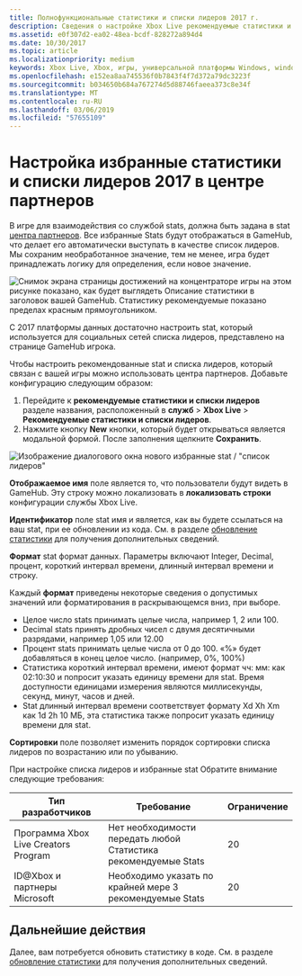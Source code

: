 ```yaml
---
title: Полнофункциональные статистики и списки лидеров 2017 г.
description: Сведения о настройке Xbox Live рекомендуемые статистики и списки лидеров 2017 в центре партнеров
ms.assetid: e0f307d2-ea02-48ea-bcdf-828272a894d4
ms.date: 10/30/2017
ms.topic: article
ms.localizationpriority: medium
keywords: Xbox Live, Xbox, игры, универсальной платформы Windows, windows 10, Xbox, один, рекомендуемые статистики и списки лидеров, списки лидеров, stats 2017 г., центра партнеров
ms.openlocfilehash: e152ea8aa745536f0b7843f4f7d372a79dc3223f
ms.sourcegitcommit: b034650b684a767274d5d88746faeea373c8e34f
ms.translationtype: MT
ms.contentlocale: ru-RU
ms.lasthandoff: 03/06/2019
ms.locfileid: "57655109"
---
```

# <a name="configuring-featured-stats-and-leaderboards-2017-in-partner-center"></a>Настройка избранные статистики и списки лидеров 2017 в центре партнеров

В игре для взаимодействия со службой stats, должна быть задана в stat [центра партнеров](https://partner.microsoft.com/dashboard). Все избранные Stats будут отображаться в GameHub, что делает его автоматически выступать в качестве список лидеров. Мы сохраним необработанное значение, тем не менее, игра будет принадлежать логику для определения, если новое значение.

![Снимок экрана страницы достижений на концентраторе игры](../../images/dev-center/featured-stats-and-leaderboards/featured-stats-and-leaderboards-2.png) на этом рисунке показано, как будет выглядеть Описание статистики в заголовок вашей GameHub. Статистику рекомендуемые показано пределах красным прямоугольником.

С 2017 платформы данных достаточно настроить stat, который используется для социальных сетей списка лидеров, представлено на странице GameHub игрока.

Чтобы настроить рекомендованные stat и списка лидеров, который связан с вашей игры можно использовать центра партнеров. Добавьте конфигурацию следующим образом:

1. Перейдите к **рекомендуемые статистики и списки лидеров** разделе названия, расположенный в **служб** > **Xbox Live**  >  **Рекомендуемые статистики и списки лидеров**.
2. Нажмите кнопку **New** кнопки, который будет открываться является модальной формой. После заполнения щелкните **Сохранить**.

![Изображение диалогового окна нового избранные stat / "список лидеров"](../../images/dev-center/featured-stats-and-leaderboards/featured-stats.png)

**Отображаемое имя** поле является то, что пользователи будут видеть в GameHub. Эту строку можно локализовать в **локализовать строки** конфигурации службы Xbox Live.

**Идентификатор** поле stat имя и является, как вы будете ссылаться на ваш stat, при ее обновлении из кода. См. в разделе [обновление статистики](../../leaderboards-and-stats-2017/player-stats-updating.md) для получения дополнительных сведений.

**Формат** stat формат данных. Параметры включают Integer, Decimal, процент, короткий интервал времени, длинный интервал времени и строку.

Каждый **формат** приведены некоторые сведения о допустимых значений или форматирования в раскрывающемся вниз, при выборе.

* Целое число stats принимать целые числа, например 1, 2 или 100.
* Decimal stats принять дробных чисел с двумя десятичными разрядами, например 1,05 или 12.00
* Процент stats принимать целые числа от 0 до 100. «%» будет добавляться в конец целое число. (например, 0%, 100%)
* Статистика короткий интервал времени, имеют формат чч: мм: как 02:10:30 и попросит указать единицу времени для stat.   Время доступности единицами измерения являются миллисекунды, секунд, минут, часов и дней.
* Stat длинный интервал времени соответствует формату Xd Xh Xm как 1d 2h 10 МБ, эта статистика также попросит указать единицу времени для stat.

**Сортировки** поле позволяет изменить порядок сортировки списка лидеров по возрастанию или по убыванию.

При настройке списка лидеров и избранные stat Обратите внимание следующие требования:

| Тип разработчиков | Требование | Ограничение |
|----------------|-------------|-------|
| Программа Xbox Live Creators Program | Нет необходимости передать любой Статистика рекомендуемые Stats | 20 |
| ID@Xbox и партнеры Microsoft | Необходимо указать по крайней мере 3 рекомендуемые Stats | 20 |

## <a name="next-steps"></a>Дальнейшие действия

Далее, вам потребуется обновить статистику в коде.  См. в разделе [обновление статистики](../../leaderboards-and-stats-2017/player-stats-updating.md) для получения дополнительных сведений.
